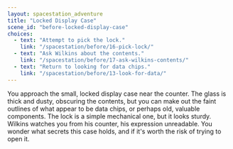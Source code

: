 ```yaml
---
layout: spacestation_adventure
title: "Locked Display Case"
scene_id: "before-locked-display-case"
choices:
  - text: "Attempt to pick the lock."
    link: "/spacestation/before/16-pick-lock/"
  - text: "Ask Wilkins about the contents."
    link: "/spacestation/before/17-ask-wilkins-contents/"
  - text: "Return to looking for data chips."
    link: "/spacestation/before/13-look-for-data/"
---
```


You approach the small, locked display case near the counter. The glass is thick and dusty, obscuring the contents, but you can make out the faint outlines of what appear to be data chips, or perhaps old, valuable components. The lock is a simple mechanical one, but it looks sturdy. Wilkins watches you from his counter, his expression unreadable. You wonder what secrets this case holds, and if it's worth the risk of trying to open it.
